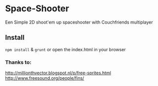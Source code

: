 # Space-Shooter
Een Simple 2D shoot'em up spaceshooter with Couchfriends multiplayer

## Install
`npm install` & `grunt` or open the index.html in your browser

### Thanks to:
http://millionthvector.blogspot.nl/p/free-sprites.html
http://www.freesound.org/people/fins/